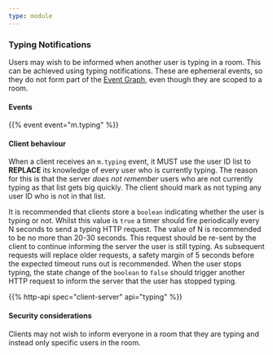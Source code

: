 ```yaml
---
type: module
---
```


### Typing Notifications

Users may wish to be informed when another user is typing in a room.
This can be achieved using typing notifications. These are ephemeral
events, so they do not form part of the
[Event Graph](index.html#event-graphs), even though they are scoped
to a room.

#### Events

{{% event event="m.typing" %}}

#### Client behaviour

When a client receives an `m.typing` event, it MUST use the user ID list
to **REPLACE** its knowledge of every user who is currently typing. The
reason for this is that the server *does not remember* users who are not
currently typing as that list gets big quickly. The client should mark
as not typing any user ID who is not in that list.

It is recommended that clients store a `boolean` indicating whether the
user is typing or not. Whilst this value is `true` a timer should fire
periodically every N seconds to send a typing HTTP request. The value of
N is recommended to be no more than 20-30 seconds. This request should
be re-sent by the client to continue informing the server the user is
still typing. As subsequent requests will replace older requests, a
safety margin of 5 seconds before the expected timeout runs out is
recommended. When the user stops typing, the state change of the
`boolean` to `false` should trigger another HTTP request to inform the
server that the user has stopped typing.

{{% http-api spec="client-server" api="typing" %}}

#### Security considerations

Clients may not wish to inform everyone in a room that they are typing
and instead only specific users in the room.
